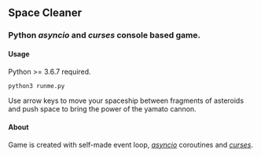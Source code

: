 ## Space Cleaner
### Python *asyncio* and *curses* console based game.

#### Usage
Python >= 3.6.7 required.

```bash
python3 runme.py
```

Use arrow keys to move your spaceship between fragments of asteroids 
and push space to bring the power of the yamato cannon.


#### About
Game is created with self-made event loop, [*asyncio*](https://docs.python.org/3/library/asyncio.html) 
coroutines and  [*curses*](https://docs.python.org/3/howto/curses.html).
